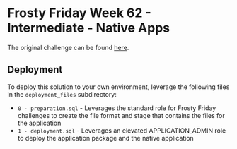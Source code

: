 
# Frosty Friday Week 62 - Intermediate - Native Apps

The original challenge can be found [here](https://frostyfriday.org/blog/2023/09/08/week-62-intermediate/).

## Deployment

To deploy this solution to your own environment, leverage the following files in the `deployment_files` subdirectory:

- `0 - preparation.sql` - Leverages the standard role for Frosty Friday challenges to create the file format and stage that contains the files for the application
- `1 - deployment.sql` - Leverages an elevated APPLICATION_ADMIN role to deploy the application package and the native application
